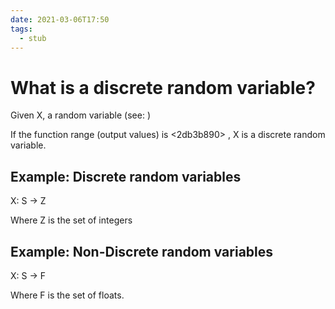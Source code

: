 ```yaml
---
date: 2021-03-06T17:50
tags: 
  - stub
---
```


# What is a discrete random variable?

Given X, a random variable (see: <e9935ba0> )

If the function range (output values) is <2db3b890> , X is a discrete random variable.

## Example: Discrete random variables

X: S -> Z

Where Z is the set of integers

## Example: Non-Discrete random variables

X: S -> F

Where F is the set of floats.
